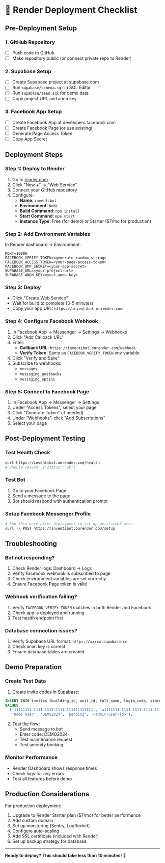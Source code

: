 # 🚀 Render Deployment Checklist

## Pre-Deployment Setup

### 1. GitHub Repository
- [ ] Push code to GitHub
- [ ] Make repository public (or connect private repo to Render)

### 2. Supabase Setup
- [ ] Create Supabase project at supabase.com
- [ ] Run `supabase/schema.sql` in SQL Editor
- [ ] Run `supabase/seed.sql` for demo data
- [ ] Copy project URL and anon key

### 3. Facebook App Setup
- [ ] Create Facebook App at developers.facebook.com
- [ ] Create Facebook Page (or use existing)
- [ ] Generate Page Access Token
- [ ] Copy App Secret

## Deployment Steps

### Step 1: Deploy to Render
1. Go to [render.com](https://render.com)
2. Click "New +" → "Web Service"
3. Connect your GitHub repository
4. Configure:
   - **Name**: `inventibot`
   - **Environment**: `Node`
   - **Build Command**: `npm install`
   - **Start Command**: `npm start`
   - **Instance Type**: Free (for demo) or Starter ($7/mo for production)

### Step 2: Add Environment Variables
In Render dashboard → Environment:

```
PORT=10000
FACEBOOK_VERIFY_TOKEN=<generate-random-string>
FACEBOOK_ACCESS_TOKEN=<your-page-access-token>
FACEBOOK_APP_SECRET=<your-app-secret>
SUPABASE_URL=<your-project-url>
SUPABASE_ANON_KEY=<your-anon-key>
```

### Step 3: Deploy
- Click "Create Web Service"
- Wait for build to complete (3-5 minutes)
- Copy your app URL: `https://inventibot.onrender.com`

### Step 4: Configure Facebook Webhook
1. In Facebook App → Messenger → Settings → Webhooks
2. Click "Add Callback URL"
3. Enter:
   - **Callback URL**: `https://inventibot.onrender.com/webhook`
   - **Verify Token**: Same as `FACEBOOK_VERIFY_TOKEN` env variable
4. Click "Verify and Save"
5. Subscribe to webhooks:
   - `messages`
   - `messaging_postbacks`
   - `messaging_optins`

### Step 5: Connect to Facebook Page
1. In Facebook App → Messenger → Settings
2. Under "Access Tokens", select your page
3. Click "Generate Token" (if needed)
4. Under "Webhooks", click "Add Subscriptions"
5. Select your page

## Post-Deployment Testing

### Test Health Check
```bash
curl https://inventibot.onrender.com/health
# Should return: {"status":"ok"}
```

### Test Bot
1. Go to your Facebook Page
2. Send a message to the page
3. Bot should respond with authentication prompt

### Setup Facebook Messenger Profile
```bash
# Run this once after deployment to set up persistent menu
curl -X POST https://inventibot.onrender.com/setup
```

## Troubleshooting

### Bot not responding?
1. Check Render logs: Dashboard → Logs
2. Verify Facebook webhook is subscribed to page
3. Check environment variables are set correctly
4. Ensure Facebook Page token is valid

### Webhook verification failing?
1. Verify `FACEBOOK_VERIFY_TOKEN` matches in both Render and Facebook
2. Check app is deployed and running
3. Test health endpoint first

### Database connection issues?
1. Verify Supabase URL format: `https://xxxxx.supabase.co`
2. Check anon key is correct
3. Ensure database tables are created

## Demo Preparation

### Create Test Data
1. Create invite codes in Supabase:
```sql
INSERT INTO invites (building_id, unit_id, full_name, login_code, status, created_by)
VALUES 
  ('11111111-1111-1111-1111-111111111111', 'a1111111-1111-1111-1111-111111111111', 
   'Demo User', 'DEMO2024', 'pending', '<admin-user-id>');
```

2. Test the flow:
   - Send message to bot
   - Enter code: DEMO2024
   - Test maintenance request
   - Test amenity booking

### Monitor Performance
- Render Dashboard shows response times
- Check logs for any errors
- Test all features before demo

## Production Considerations

For production deployment:
1. Upgrade to Render Starter plan ($7/mo) for better performance
2. Add custom domain
3. Set up monitoring (Sentry, LogRocket)
4. Configure auto-scaling
5. Add SSL certificate (included with Render)
6. Set up backup strategy for database

---

**Ready to deploy? This should take less than 10 minutes!** 🎉

